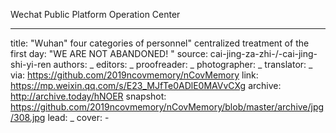 Wechat Public Platform Operation Center


-------------
title: "Wuhan" four categories of personnel" centralized treatment of the first day: "WE ARE NOT ABANDONED! "
source: cai-jing-za-zhi-/-cai-jing-shi-yi-ren
authors: _
editors: _
proofreader: _
photographer: _
translator: _
via: https://github.com/2019ncovmemory/nCovMemory
link: https://mp.weixin.qq.com/s/E23_MJfTe0ADlE0MAVvCXg
archive: http://archive.today/hNOER
snapshot: https://github.com/2019ncovmemory/nCovMemory/blob/master/archive/jpg/308.jpg
lead: _
cover: -
